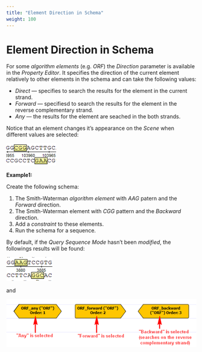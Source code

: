 ```yaml
---
title: "Element Direction in Schema"
weight: 100
---
```



# Element Direction in Schema

For some _algorithm elements_ (e.g. _ORF_) the _Direction_ parameter is available in the _Property Editor_. It specifies the direction of the current element relatively to other elements in the schema and can take the following values:

*   _Direct_ — specifies to search the results for the element in the current strand.
*   _Forward_ — specifiesd to search the results for the element in the reverse complementary strand.
*   _Any_ — the results for the element are seached in the both strands.

Notice that an element changes it’s appearance on the _Scene_ when different values are selected:


![](/images/65930647/65930648.png)

**Example1:**

Create the following schema:

1.  The Smith-Waterman _algorithm element_ with _AAG_ patern and the _Forward_ direction.
2.  The Smith-Waterman element with _CGG_ pattern and the _Backward_ direction.
3.  Add a _constraint_ to these elements.
4.  Run the schema for a sequence.

By default, if the _Query Sequence Mode_ hasn’t been _modified_, the followings results will be found:


![](/images/65930647/65930649.png)

and


![](/images/65930647/65930650.png)

